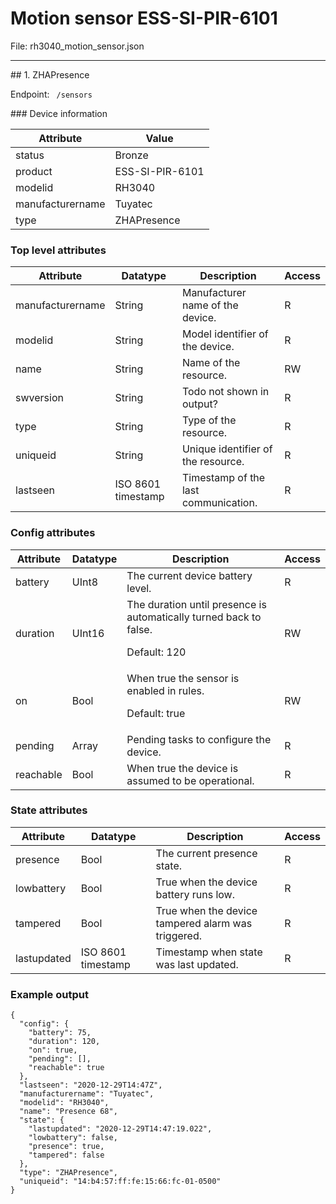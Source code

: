 # Motion sensor ESS-SI-PIR-6101

<p> File: rh3040_motion_sensor.json</p>
<hr/>
## 1. ZHAPresence

<p> Endpoint: <code> /sensors</code></p>
### Device information

<table>
  <thead>
    <tr><th>Attribute</th><th>Value</th></tr>
  </thead>
  <tbody>
    <tr>
      <td>status</td>
      <td>Bronze</td>
    </tr>
    <tr>
      <td>product</td>
      <td>ESS-SI-PIR-6101</td>
    </tr>
    <tr>
      <td>modelid</td>
      <td>RH3040</td>
    </tr>
    <tr>
      <td>manufacturername</td>
      <td>Tuyatec</td>
    </tr>
    <tr>
      <td>type</td>
      <td>ZHAPresence</td>
    </tr>
  </tbody>
</table>

### Top level attributes

<table>
  <thead>
    <tr><th>Attribute</th><th>Datatype</th><th>Description</th><th>Access</th></tr>
  </thead>
  <tbody>
    <tr>
      <td>manufacturername</td>
      <td>String</td>
      <td>Manufacturer name of the device.</td>
      <td>R</td>
    </tr>
    <tr>
      <td>modelid</td>
      <td>String</td>
      <td>Model identifier of the device.</td>
      <td>R</td>
    </tr>
    <tr>
      <td>name</td>
      <td>String</td>
      <td>Name of the resource.</td>
      <td>RW</td>
    </tr>
    <tr>
      <td>swversion</td>
      <td>String</td>
      <td>Todo not shown in output?</td>
      <td>R</td>
    </tr>
    <tr>
      <td>type</td>
      <td>String</td>
      <td>Type of the resource.</td>
      <td>R</td>
    </tr>
    <tr>
      <td>uniqueid</td>
      <td>String</td>
      <td>Unique identifier of the resource.</td>
      <td>R</td>
    </tr>
    <tr>
      <td>lastseen</td>
      <td>ISO 8601 timestamp</td>
      <td>Timestamp of the last communication.</td>
      <td>R</td>
    </tr>
  </tbody>
</table>

### Config attributes

<table>
  <thead>
    <tr><th>Attribute</th><th>Datatype</th><th>Description</th><th>Access</th></tr>
  </thead>
  <tbody>
    <tr>
      <td>battery</td>
      <td>UInt8</td>
      <td>The current device battery level.</td>
      <td>R</td>
    </tr>
    <tr>
      <td>duration</td>
      <td>UInt16</td>
      <td>The duration until presence is automatically turned back to false.<p>  Default: 120</p>
</td>
      <td>RW</td>
    </tr>
    <tr>
      <td>on</td>
      <td>Bool</td>
      <td>When true the sensor is enabled in rules.<p>  Default: true</p>
</td>
      <td>RW</td>
    </tr>
    <tr>
      <td>pending</td>
      <td>Array</td>
      <td>Pending tasks to configure the device.</td>
      <td>R</td>
    </tr>
    <tr>
      <td>reachable</td>
      <td>Bool</td>
      <td>When true the device is assumed to be operational.</td>
      <td>R</td>
    </tr>
  </tbody>
</table>

### State attributes

<table>
  <thead>
    <tr><th>Attribute</th><th>Datatype</th><th>Description</th><th>Access</th></tr>
  </thead>
  <tbody>
    <tr>
      <td>presence</td>
      <td>Bool</td>
      <td>The current presence state.</td>
      <td>R</td>
    </tr>
    <tr>
      <td>lowbattery</td>
      <td>Bool</td>
      <td>True when the device battery runs low.</td>
      <td>R</td>
    </tr>
    <tr>
      <td>tampered</td>
      <td>Bool</td>
      <td>True when the device tampered alarm was triggered.</td>
      <td>R</td>
    </tr>
    <tr>
      <td>lastupdated</td>
      <td>ISO 8601 timestamp</td>
      <td>Timestamp when state was last updated.</td>
      <td>R</td>
    </tr>
  </tbody>
</table>

### Example output

```
{
  "config": {
    "battery": 75,
    "duration": 120,
    "on": true,
    "pending": [],
    "reachable": true
  },
  "lastseen": "2020-12-29T14:47Z",
  "manufacturername": "Tuyatec",
  "modelid": "RH3040",
  "name": "Presence 68",
  "state": {
    "lastupdated": "2020-12-29T14:47:19.022",
    "lowbattery": false,
    "presence": true,
    "tampered": false
  },
  "type": "ZHAPresence",
  "uniqueid": "14:b4:57:ff:fe:15:66:fc-01-0500"
}
```
